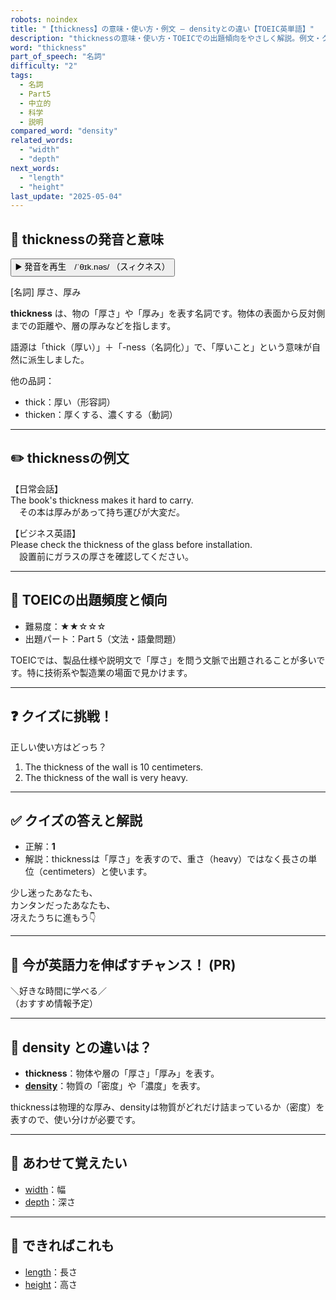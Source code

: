 ```yaml
---
robots: noindex
title: "【thickness】の意味・使い方・例文 ― densityとの違い【TOEIC英単語】"
description: "thicknessの意味・使い方・TOEICでの出題傾向をやさしく解説。例文・クイズ付きでdensityとの違いもわかりやすく学べます。"
word: "thickness"
part_of_speech: "名詞"
difficulty: "2"
tags:
  - 名詞
  - Part5
  - 中立的
  - 科学
  - 説明
compared_word: "density"
related_words:
  - "width"
  - "depth"
next_words:
  - "length"
  - "height"
last_update: "2025-05-04"
---
```


## 🔰 thicknessの発音と意味

<button class="play-audio" onclick="playTTS('thickness')">
  <span class="play-audio-main">
    ▶️ 発音を再生　/ˈθɪk.nəs/
  </span>
  <span class="play-audio-sub">
    （スィクネス）
  </span>
</button>

[名詞] 厚さ、厚み

**thickness** は、物の「厚さ」や「厚み」を表す名詞です。物体の表面から反対側までの距離や、層の厚みなどを指します。

語源は「thick（厚い）」＋「-ness（名詞化）」で、「厚いこと」という意味が自然に派生しました。

他の品詞：  
- thick：厚い（形容詞）
- thicken：厚くする、濃くする（動詞）

---

## ✏️ thicknessの例文

【日常会話】  
The book's thickness makes it hard to carry.  
　その本は厚みがあって持ち運びが大変だ。

【ビジネス英語】  
Please check the thickness of the glass before installation.  
　設置前にガラスの厚さを確認してください。

---

## 🎯 TOEICの出題頻度と傾向

- 難易度：★★☆☆☆
- 出題パート：Part 5（文法・語彙問題）

TOEICでは、製品仕様や説明文で「厚さ」を問う文脈で出題されることが多いです。特に技術系や製造業の場面で見かけます。

---

## ❓ クイズに挑戦！

正しい使い方はどっち？

1. The thickness of the wall is 10 centimeters.  
2. The thickness of the wall is very heavy.

---

## ✅ クイズの答えと解説

- 正解：**1**
- 解説：thicknessは「厚さ」を表すので、重さ（heavy）ではなく長さの単位（centimeters）と使います。

少し迷ったあなたも、  
カンタンだったあなたも、  
冴えたうちに進もう👇️

---

## 🚀 今が英語力を伸ばすチャンス！ (PR)

<div class="info-center">
＼好きな時間に学べる／<br>  
（おすすめ情報予定）
</div>

---

## 🤔  density との違いは？

- **thickness**：物体や層の「厚さ」「厚み」を表す。
- **[density](/word/density/)**：物質の「密度」や「濃度」を表す。

thicknessは物理的な厚み、densityは物質がどれだけ詰まっているか（密度）を表すので、使い分けが必要です。

---

## 🧩 あわせて覚えたい

- [width](/word/width/)：幅
- [depth](/word/depth/)：深さ

---

## 📖 できればこれも

- [length](/word/length/)：長さ
- [height](/word/height/)：高さ

<!-- cvid: aid48_bid36 -->
